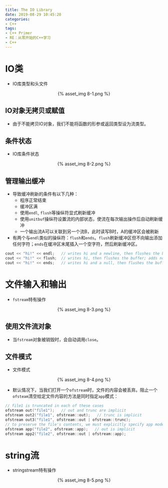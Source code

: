```yaml
---
title: The IO Library
date: 2019-08-29 10:45:20
categories:
- C++
tags:
- C++ Primer
- RE：从零开始的C++学习
- C++
---
```


# IO类

- IO库类型和头文件
<div align=center> {% asset_img 8-1.png %} </div>

## IO对象无拷贝或赋值

- 由于不能拷贝IO对象，我们不能将函数的形参或返回类型设为流类型。

## 条件状态

- IO库条件状态
<div align=center> {% asset_img 8-2.png %} </div>

## 管理输出缓冲

- 导致缓冲刷新的条件有以下几种：
  - 程序正常结束
  - 缓冲区满
  - 使用`endl`, `flush`等操纵符显式刷新缓冲
  - 使用`unitbuf`操纵符设置流的内部状态，使流在每次输出操作后自动刷新缓冲
  - 一个输出流A可以关联到另一个流B，此时读写B时，A的缓冲区会被刷新
- 有两个与`endl`类似的操纵符：`flush`和`ends`。`flush`刷新缓冲区但不向输出添加任何字符；`ends`在缓冲区末尾插入一个空字符，然后刷新缓冲区。
```c++
cout << "hi!" << endl;   // writes hi and a newline, then flushes the buffer
cout << "hi!" << flush;  // writes hi, then flushes the buffer; adds no data
cout << "hi!" << ends;   // writes hi and a null, then flushes the buffer
```

# 文件输入和输出

- `fstream`特有操作
<div align=center> {% asset_img 8-3.png %} </div>

## 使用文件流对象

- 当`fstream`对象被销毁时，会自动调用`close`。

## 文件模式

- 文件模式
<div align=center> {% asset_img 8-4.png %} </div>

- 默认情况下，当我们打开一个`ofstream`时，文件的内容会被丢弃。阻止一个`ofsteam`清空给定文件内容的方法是同时指定`app`模式：
```c++
// file1 is truncated in each of these cases
ofstream out("file1");   // out and trunc are implicit
ofstream out2("file1", ofstream::out);   // trunc is implicit
ofstream out3("file1", ofstream::out | ofstream::trunc);
// to preserve the file's contents, we must explicitly specify app mode
ofstream app("file2", ofstream::app);   // out is implicit
ofstream app2("file2", ofstream::out | ofstream::app);
```

# string流

- stringstream特有操作
<div align=center> {% asset_img 8-5.png %} </div>

